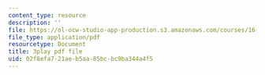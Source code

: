 ```yaml
---
content_type: resource
description: ''
file: https://ol-ocw-studio-app-production.s3.amazonaws.com/courses/16-346-astrodynamics-fall-2008/02f8efa721aeb5aa85bcbc9ba344a4f5_SJI-SAs1Rnk.pdf
file_type: application/pdf
resourcetype: Document
title: 3play pdf file
uid: 02f8efa7-21ae-b5aa-85bc-bc9ba344a4f5
---
```


